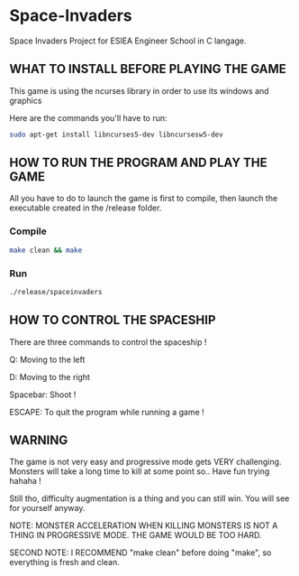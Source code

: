 # Space-Invaders
Space Invaders Project for ESIEA Engineer School in C langage.


## WHAT TO INSTALL BEFORE PLAYING THE GAME
This game is using the ncurses library in order to use its windows and graphics

Here are the commands you'll have to run:
```bash
sudo apt-get install libncurses5-dev libncursesw5-dev
```


## HOW TO RUN THE PROGRAM AND PLAY THE GAME

All you have to do to launch the game is first to compile, then launch the executable created in the /release folder.

### Compile 
```bash
make clean && make
```

### Run
```bash
./release/spaceinvaders
```

## HOW TO CONTROL THE SPACESHIP

There are three commands to control the spaceship !

Q: Moving to the left

D: Moving to the right

Spacebar: Shoot !

ESCAPE: To quit the program while running a game !

## WARNING

The game is not very easy and progressive mode gets VERY challenging. Monsters will take a long time to kill at some point so.. Have fun trying hahaha !

Still tho, difficulty augmentation is a thing and you can still win. You will see for yourself anyway.

NOTE: MONSTER ACCELERATION WHEN KILLING MONSTERS IS NOT A THING IN PROGRESSIVE MODE. THE GAME WOULD BE TOO HARD.

SECOND NOTE: I RECOMMEND "make clean" before doing "make", so everything is fresh and clean.
